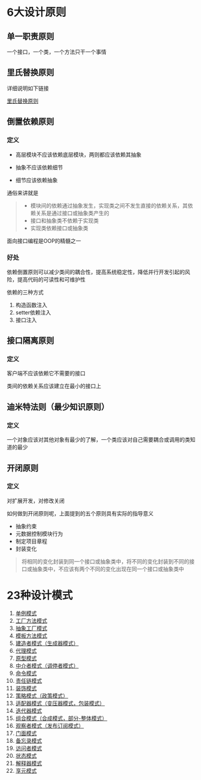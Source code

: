 # 6大设计原则
## 单一职责原则
一个接口，一个类，一个方法只干一个事情

## 里氏替换原则
详细说明如下链接

[里氏替换原则](https://weinh.github.io/design_patterns/docs/lsp)
## 倒置依赖原则
### 定义
* 高层模块不应该依赖底层模块，两则都应该依赖其抽象

* 抽象不应该依赖细节

* 细节应该依赖抽象

通俗来讲就是
>* 模块间的依赖通过抽象发生，实现类之间不发生直接的依赖关系，其依赖关系是通过接口或抽象类产生的
>* 接口和抽象类不依赖于实现类
>* 实现类依赖接口或抽象类

面向接口编程是OOP的精髓之一

### 好处
依赖倒置原则可以减少类间的耦合性，提高系统稳定性，降低并行开发引起的风险，提高代码的可读性和可维护性

依赖的三种方式
1. 构造函数注入
2. setter依赖注入
3. 接口注入

## 接口隔离原则
### 定义
客户端不应该依赖它不需要的接口

类间的依赖关系应该建立在最小的接口上

## 迪米特法则（最少知识原则）
### 定义
一个对象应该对其他对象有最少的了解，一个类应该对自己需要耦合或调用的类知道的最少

## 开闭原则
### 定义
对扩展开发，对修改关闭

如何做到开闭原则呢，上面提到的五个原则具有实际的指导意义
* 抽象约束
* 元数据控制模块行为
* 制定项目章程
* 封装变化
>将相同的变化封装到同一个接口或抽象类中，将不同的变化封装到不同的接口或抽象类中，不应该有两个不同的变化出现在同一个接口或抽象类中

# 23种设计模式
1. [单例模式](https://weinh.github.io/design_patterns/docs/singleton_pattern)
2. [工厂方法模式](https://weinh.github.io/design_patterns/docs/factory_method_pattern)
3. [抽象工厂模式](https://weinh.github.io/design_patterns/docs/abstract_factory_pattern)
4. [模板方法模式](https://weinh.github.io/design_patterns/docs/template_method_pattern)
5. [建造者模式（生成器模式）](https://weinh.github.io/design_patterns/docs/builder_pattern)
6. [代理模式](https://weinh.github.io/design_patterns/docs/proxy_pattern)
7. [原型模式](https://weinh.github.io/design_patterns/docs/prototype_pattern)
8. [中介者模式（调停者模式）](https://weinh.github.io/design_patterns/docs/mediator_pattern)
9. [命令模式](https://weinh.github.io/design_patterns/docs/command_pattern)
10. [责任链模式](https://weinh.github.io/design_patterns/docs/chain_responsibility_pattern)
11. [装饰模式](https://weinh.github.io/design_patterns/docs/decorator_pattern)
12. [策略模式（政策模式）](https://weinh.github.io/design_patterns/docs/strategy_pattern)
13. [适配器模式（变压器模式，包装模式）](https://weinh.github.io/design_patterns/docs/adapter_pattern)
14. [迭代器模式](https://weinh.github.io/design_patterns/docs/iterator_pattern)
15. [组合模式（合成模式，部分-整体模式）](https://weinh.github.io/design_patterns/docs/composite_pattern)
16. [观察者模式（发布订阅模式）](https://weinh.github.io/design_patterns/docs/observer_pattern)
17. [门面模式](https://weinh.github.io/design_patterns/docs/facade_pattern)
18. [备忘录模式](https://weinh.github.io/design_patterns/docs/memento_pattern)
19. [访问者模式](https://weinh.github.io/design_patterns/docs/visitor_pattern)
20. [状态模式](https://weinh.github.io/design_patterns/docs/status_pattern)
21. [解释器模式](https://weinh.github.io/design_patterns/docs/interpreter_pattern)
22. [享元模式](https://weinh.github.io/design_patterns/docs/flyweight_pattern)